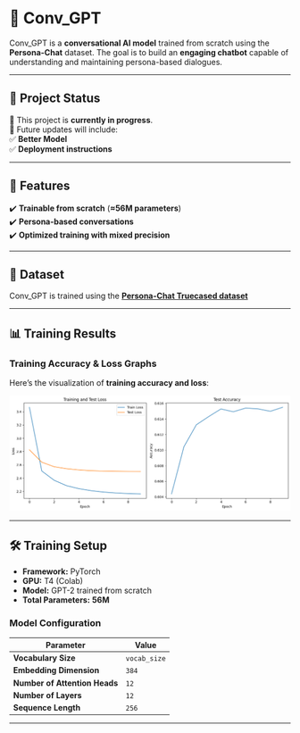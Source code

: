 # 🚀 **Conv_GPT**  

Conv_GPT is a **conversational AI model** trained from scratch using the **Persona-Chat** dataset. The goal is to build an **engaging chatbot** capable of understanding and maintaining persona-based dialogues.  

---

## 🚧 **Project Status**  

🔹 This project is **currently in progress**.  
🔹 Future updates will include:  
✅ **Better Model**  
✅ **Deployment instructions**  

---

## 📌 **Features**  

✔️ **Trainable from scratch** (**≈56M parameters**)  
✔️ **Persona-based conversations**  
✔️ **Optimized training with mixed precision**   

---

## 📂 **Dataset**  

Conv_GPT is trained using the **[Persona-Chat Truecased dataset](https://huggingface.co/datasets/bavard/personachat_truecased)**

---

## 📊 **Training Results**  

### **Training Accuracy & Loss Graphs**  
Here’s the visualization of **training accuracy and loss**:  

![Training Accuracy Results](results.png)  

---

## 🛠 **Training Setup**  

- **Framework:** PyTorch  
- **GPU:** T4 (Colab)  
- **Model:** GPT-2 trained from scratch
- **Total Parameters:** **56M**    

### **Model Configuration**  
| Parameter       | Value  |
|----------------|--------|
| **Vocabulary Size** | `vocab_size` |
| **Embedding Dimension** | `384` |
| **Number of Attention Heads** | `12` |
| **Number of Layers** | `12` |
| **Sequence Length** | `256` |
---

 

 

